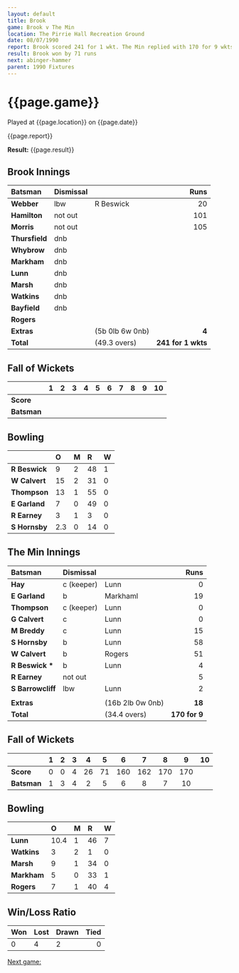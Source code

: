 ```yaml
---
layout: default
title: Brook
game: Brook v The Min
location: The Pirrie Hall Recreation Ground
date: 08/07/1990
report: Brook scored 241 for 1 wkt. The Min replied with 170 for 9 wkts (all out)
result: Brook won by 71 runs
next: abinger-hammer
parent: 1990 Fixtures
---
```


# {{page.game}}

Played at {{page.location}} on {{page.date}}

{{page.report}}

**Result:** {{page.result}}

## Brook Innings

| Batsman | Dismissal |  | Runs |
|:---|:---|---|---:|
| **Webber** | lbw | R Beswick | 20 | 
| **Hamilton** | not out |  | 101 | 
| **Morris** | not out |  | 105 | 
| **Thursfield** | dnb |  |  | 
| **Whybrow** | dnb |  |  | 
| **Markham** | dnb |  |  |
| **Lunn** | dnb |  |  | 
| **Marsh** | dnb |  |  |
| **Watkins** | dnb |  |  | 
| **Bayfield** | dnb |  |  | 
| **Rogers** |  |  |  |
| **Extras** | | (5b 0lb 6w 0nb) | **4** | 
| **Total** | | (49.3 overs) | ****241 for 1 wkts**** | 

## Fall of Wickets

| | 1 | 2 | 3 | 4 | 5 | 6 | 7 | 8 | 9 | 10 |
|---|:---:|:---:|:---:|:---:|:---:|:---:|:---:|:---:|:---:|:---:|
| **Score** |  |  |  |  |  |  |  |  |  |  |
| **Batsman** |  |  |  |  |  |  |  |  |  |  |

## Bowling

| | O | M | R | W |
|---|:---|:---|:---|:---|
| **R Beswick** | 9 | 2 | 48 | 1 | 
| **W Calvert** | 15 | 2 | 31 | 0 | 
| **Thompson** | 13 | 1 | 55 | 0 | 
| **E Garland** | 7 | 0 | 49 | 0 | 
| **R Earney** | 3 | 1 | 3 | 0 |
| **S Hornsby** | 2.3 | 0 | 14 | 0 |

## The Min Innings

| Batsman | Dismissal |  | Runs |
|:---|:---|---|---:|
| **Hay** | c (keeper) | Lunn | 0 | 
| **E Garland** | b | Markhaml | 19 | 
| **Thompson** | c (keeper) | Lunn | 0 | 
| **G Calvert** | c | Lunn | 0 | 
| **M Breddy** | c  | Lunn | 15 | 
| **S Hornsby** | b | Lunn | 58 | 
| **W Calvert** | b | Rogers | 51 | 
| **R Beswick &#42;** | b | Lunn | 4 | 
| **R Earney** | not out |  | 5 | 
| **S Barrowcliff** | lbw | Lunn | 2 | 
|  |  |  |  | 
| **Extras** | | (16b 2lb 0w 0nb) | **18** | 
| **Total** | | (34.4 overs) | ****170 for 9**** | 

## Fall of Wickets

| | 1 | 2 | 3 | 4 | 5 | 6 | 7 | 8 | 9 | 10 |
|---|:---:|:---:|:---:|:---:|:---:|:---:|:---:|:---:|:---:|:---:|
| **Score** | 0 | 0 | 4 | 26 | 71 | 160 | 162 | 170 | 170 |  | 
| **Batsman** | 1 | 3 | 4 | 2 | 5 | 6 | 8 | 7 | 10 |  | 

## Bowling

| | O | M | R | W |
|---|:---|:---|:---|:---|
| **Lunn** | 10.4 | 1 | 46 | 7 | 
| **Watkins** | 3 | 2 | 1 | 0 | 
| **Marsh** | 9 | 1 | 34 | 0 | 
| **Markham** | 5 | 0 | 33 | 1 | 
| **Rogers** | 7 | 1 | 40 | 4 | 

## Win/Loss Ratio

| Won | Lost | Drawn | Tied |
|:---|:---|:---|---:|
| 0 | 4 | 2 | 0 |

[Next game:]({{page.next}})